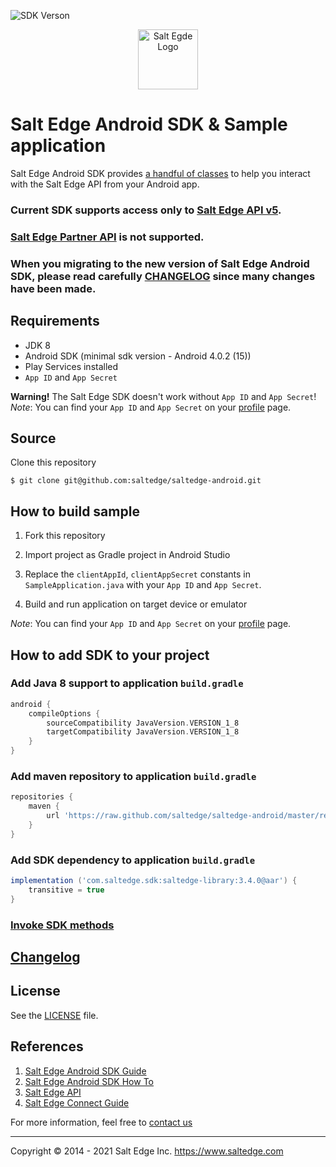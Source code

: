 ![SDK Verson](https://img.shields.io/badge/SDK%20version-3.4.0-orange)

<p align="center">
  <a href="https://www.saltedge.com/products/spectre">
    <img src="https://raw.githubusercontent.com/saltedge/sca-identity-service-example/master/docs/images/saltedge_logo.png" alt="Salt Egde Logo" width="96" height="96">
  </a>
</p>

# Salt Edge Android SDK & Sample application

Salt Edge Android SDK provides [a handful of classes](SDK_GUIDE.MD) to help you interact with the Salt Edge API from your Android app.  
  
### Current SDK supports access only to [Salt Edge API v5](https://docs.saltedge.com/account_information/v5/).  
### [Salt Edge Partner API](https://docs.saltedge.com/partners/v1/) is not supported.  
  
### When you migrating to the new version of Salt Edge Android SDK, please read carefully [CHANGELOG](CHANGELOG.MD) since many changes have been made.

## Requirements

* JDK 8
* Android SDK (minimal sdk version - Android 4.0.2 (15))
* Play Services installed
* `App ID` and `App Secret`

**Warning!** The Salt Edge SDK doesn't work without `App ID` and `App Secret`!
*Note*: You can find your `App ID` and `App Secret` on your [profile](https://www.saltedge.com/keys_and_secrets) page.

## Source

Clone this repository
```shell
$ git clone git@github.com:saltedge/saltedge-android.git
```

## How to build sample

1. Fork this repository
1. Import project as Gradle project in Android Studio
1. Replace the `clientAppId`, `clientAppSecret` constants in `SampleApplication.java` with your `App ID` and `App Secret`.

1. Build and run application on target device or emulator

*Note*: You can find your `App ID` and `App Secret` on your [profile](https://www.saltedge.com/keys_and_secrets) page.

## How to add SDK to your project

### Add Java 8 support to application `build.gradle`
   
```groovy
android {
    compileOptions {
        sourceCompatibility JavaVersion.VERSION_1_8
        targetCompatibility JavaVersion.VERSION_1_8
    }
}
```
  
### Add maven repository to application `build.gradle`
   
```groovy
repositories {
    maven {
        url 'https://raw.github.com/saltedge/saltedge-android/master/repo/'
    }
}
```

### Add SDK dependency to application `build.gradle`
  
```groovy
implementation ('com.saltedge.sdk:saltedge-library:3.4.0@aar') {
    transitive = true
}
```

### [Invoke SDK methods](SDK_GUIDE.MD) 
  
## [Changelog](CHANGELOG.MD)

## License

See the [LICENSE](LICENSE) file.

## References

1. [Salt Edge Android SDK Guide](SDK_GUIDE.MD)
1. [Salt Edge Android SDK How To](HOW_TO.MD)
1. [Salt Edge API](https://docs.saltedge.com/account_information/v5/)
1. [Salt Edge Connect Guide](https://docs.saltedge.com/account_information/v5/#salt_edge_connect)

For more information, feel free to [contact us](https://www.saltedge.com/pages/contact)  

---
Copyright © 2014 - 2021 Salt Edge Inc. https://www.saltedge.com
